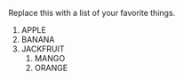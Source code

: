 Replace this with a list of your favorite things.
1. APPLE
2. BANANA
3. JACKFRUIT
   1. MANGO
   2. ORANGE
